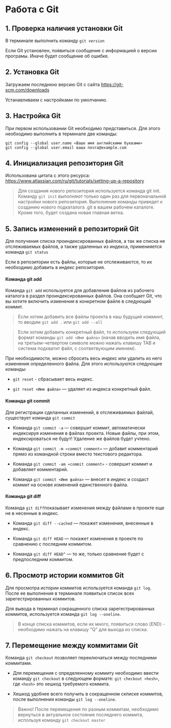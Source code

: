 # Работа с Git

## 1. Проверка наличия установки Git
В терминале выполнить команду `git version`

Если Git установлен, появиться сообщение с информацией о версии програмы. Иначе будет сообщение об ошибке.

## 2. Установка Git
Загружаем последнюю версию Git с сайта https://git-scm.com/downloads

Устанавливаем с настройками по умолчанию.

## 3. Настройка Git
При первом использовании Git необходимо представиться. Для этого необходимо выполнить в терминале две команды:

```
git config --global user.name «Ваше имя английскими буквами» 
git config --global user.email ваша почта@example.com
```

## 4. Инициализация репозитория Git
Использована цитата с этого ресурса: https://www.atlassian.com/ru/git/tutorials/setting-up-a-repository
> Для создания нового репозитория используется команда git init. Команду `git init` выполняют только один раз для первоначальной настройки нового репозитория. Выполнение команды приведет к созданию нового подкаталога .git в вашем рабочем каталоге. Кроме того, будет создана новая главная ветка.

## 5. Запись изменений в репозиторий Git 
Для получения списка проиндексированных файлов, а так же списка не отслеживаемых файлов, а также удаленных из индекса, применияется команда `git status`

Если в репозитории есть файлы, которые не отслеживаются, то их необходимо добавить в индекс репозитория.

#### Команда git add
Команда `git add` используется для добавления файлов из рабочего каталога в раздел проиндексированных файлов. Она сообщает Git, что вы хотите включить изменения в конкретном файле в следующий коммит.

>Если хотим добавить все файлы проекта в наш будущий комминт, то вводим `git add .` или  `git add --all`

>Если хотим добавить конкретный файл, то используем следующий формат команды `git add <Имя файла>` (начав вводить имя файла, на третьем-четвертом символе можно нажать клавишу TAB и система подхватит файл, с соответвующим именем).

При необходимости, можно сбросить весь индекс или удалить из него изменения определенного файла. Для этого используются следующие команды:
* `git reset` - сбрасывает весь индекс.

* `git reset <Имя файла>` — удаляет из индекса конкретный файл.

#### Команда git commit
Для регистрации сделанных изменений, в отслеживаемых файлай, существует команда `git commit`

* Команда `git commit -a` — совершит коммит, автоматически индексируя изменения в файлах проекта. Новые файлы, при этом, индексироваться не будут! Удаление же файлов будет учтено.

* Команда `git commit -m «commit comment»` — добавит комментарий прямо из командной строки вместо текстового редактора.

* Команда `git commit -am «commit comment»` - совершит коммит и добавляет комментарий.

* Команда `git commit <Имя файла>` — внесет в индекс и создаст коммит на основе изменений единственного файла.

#### Команда git diff
Команда `git diff`показывает изменения между файлами в проекте еще не в несенные в индекс.

* Команда `git diff --cached` — покажет изменения, внесенные в индекс.
* Команда `git diff HEAD` — покажет изменения в проекте по сравнению с последним коммитом.

* Команда `git diff HEAD^` — то же, только сравнение будет с предпоследним коммитом.

## 6. Просмотр истории коммитов Git
Для просмотра истории коммитов используется команда `git log`. После ее выполнения в терминале появиться список всех зарегестрированных коммитов. 

Для вывода в терминал сокращенного списка зарегестрированных коммитов, используется команда `git log --oneline`.

> В конце списка коммитов, если их много, появиться слово (END) - необходимо нажать на клавишу "Q" для выхода из списка.


## 7. Перемещение между коммитами Git
Команда `git checkout` позволяет переключаться между последними коммитами. 

* Для перемещения с определенному коммиту необходимо ввести команду `git checkout` в следующем формате: `git checkout <hesh>`, где `<hesh>` это хешкод требуемого коммита.

* Хешкод удобнее всего получить в сокращенном скписке коммитов, после выполнения команды `git log --oneline`.
 
 > Важно! После перемещения по разным коммитам, необходимо вернуться в актуальное состояние последнего коммита, используя команду `git checkout master`